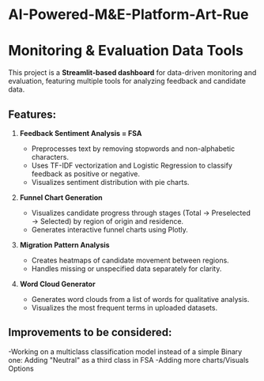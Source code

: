 # AI-Powered-M&E-Platform-Art-Rue
# Monitoring & Evaluation Data Tools

This project is a **Streamlit-based dashboard** for data-driven monitoring and evaluation, featuring multiple tools for analyzing feedback and candidate data.

## Features:

1. **Feedback Sentiment Analysis = FSA**
   - Preprocesses text by removing stopwords and non-alphabetic characters.
   - Uses TF-IDF vectorization and Logistic Regression to classify feedback as positive or negative.
   - Visualizes sentiment distribution with pie charts.

2. **Funnel Chart Generation**
   - Visualizes candidate progress through stages (Total → Preselected → Selected) by region of origin and residence.
   - Generates interactive funnel charts using Plotly.

3. **Migration Pattern Analysis**
   - Creates heatmaps of candidate movement between regions.
   - Handles missing or unspecified data separately for clarity.

4. **Word Cloud Generator**
   - Generates word clouds from a list of words for qualitative analysis.
   - Visualizes the most frequent terms in uploaded datasets.

## Improvements to be considered:
   -Working on a multiclass classification model instead of a simple Binary one: Adding "Neutral" as a third class in FSA
   -Adding more charts/Visuals Options

